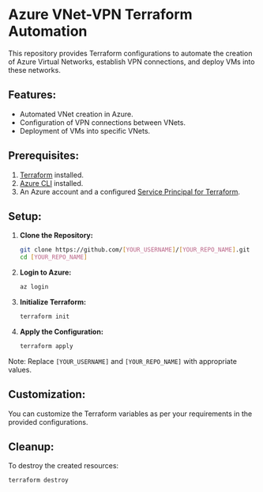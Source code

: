 # Azure VNet-VPN Terraform Automation

This repository provides Terraform configurations to automate the creation of Azure Virtual Networks, establish VPN connections, and deploy VMs into these networks.

## Features:

- Automated VNet creation in Azure.
- Configuration of VPN connections between VNets.
- Deployment of VMs into specific VNets.

## Prerequisites:

1. [Terraform](https://www.terraform.io/downloads.html) installed.
2. [Azure CLI](https://docs.microsoft.com/en-us/cli/azure/install-azure-cli) installed.
3. An Azure account and a configured [Service Principal for Terraform](https://registry.terraform.io/providers/hashicorp/azurerm/latest/docs/guides/service_principal_client_secret).

## Setup:

1. **Clone the Repository:**
    ```bash
    git clone https://github.com/[YOUR_USERNAME]/[YOUR_REPO_NAME].git
    cd [YOUR_REPO_NAME]
    ```

2. **Login to Azure:**
    ```bash
    az login
    ```

3. **Initialize Terraform:**
    ```bash
    terraform init
    ```

4. **Apply the Configuration:**
    ```bash
    terraform apply
    ```

Note: Replace `[YOUR_USERNAME]` and `[YOUR_REPO_NAME]` with appropriate values.

## Customization:

You can customize the Terraform variables as per your requirements in the provided configurations.

## Cleanup:

To destroy the created resources:

```bash
terraform destroy
```
